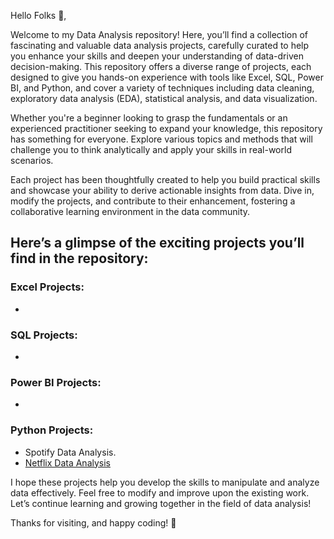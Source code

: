 Hello Folks 👋,

Welcome to my Data Analysis repository! Here, you’ll find a collection of fascinating and valuable data analysis projects, carefully curated to help you enhance your skills and deepen your understanding of data-driven decision-making. This repository offers a diverse range of projects, each designed to give you hands-on experience with tools like Excel, SQL, Power BI, and Python, and cover a variety of techniques including data cleaning, exploratory data analysis (EDA), statistical analysis, and data visualization.

Whether you're a beginner looking to grasp the fundamentals or an experienced practitioner seeking to expand your knowledge, this repository has something for everyone. Explore various topics and methods that will challenge you to think analytically and apply your skills in real-world scenarios.

Each project has been thoughtfully created to help you build practical skills and showcase your ability to derive actionable insights from data. Dive in, modify the projects, and contribute to their enhancement, fostering a collaborative learning environment in the data community.

## Here’s a glimpse of the exciting projects you’ll find in the repository:

### Excel Projects:

- 

### SQL Projects:

- 

### Power BI Projects:

- 

### Python Projects:

- Spotify Data Analysis.
- [Netflix Data Analysis](https://github.com/AMandaddi/Data_Analysis-Projects/tree/main/NetflixData_Analysis)

I hope these projects help you develop the skills to manipulate and analyze data effectively. Feel free to modify and improve upon the existing work. Let’s continue learning and growing together in the field of data analysis!

Thanks for visiting, and happy coding! 🚀

